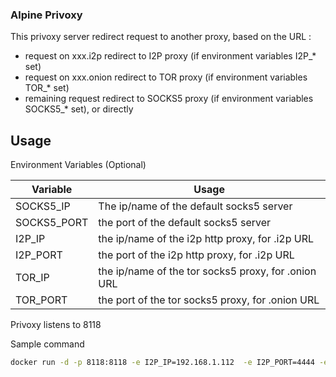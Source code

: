 ### Alpine Privoxy

This privoxy server redirect request to another proxy, based on the URL :
  - request on xxx.i2p redirect to I2P proxy (if environment variables I2P_* set)
  - request on xxx.onion redirect to TOR proxy (if environment variables TOR_* set)
  - remaining request redirect to SOCKS5 proxy (if environment variables SOCKS5_* set), or directly 

## Usage

Environment Variables (Optional)

| Variable     | Usage                                                  |
| ------------ | ------------------------------------------------------ |
| SOCKS5_IP    | The ip/name of the default socks5 server               |
| SOCKS5_PORT  | the port of the default socks5 server                  |
| I2P_IP       | the ip/name of the i2p http proxy, for .i2p URL        |
| I2P_PORT     | the port of the i2p http proxy, for .i2p URL           |
| TOR_IP       | the ip/name of the tor socks5 proxy, for .onion URL    |
| TOR_PORT     | the port of the tor socks5 proxy, for .onion URL       |

Privoxy listens to 8118

Sample command
```bash
docker run -d -p 8118:8118 -e I2P_IP=192.168.1.112  -e I2P_PORT=4444 -e TOR_IP=192.168.1.112  -e TOR_PORT=9050 yannickt/alpine-privoxy
```
